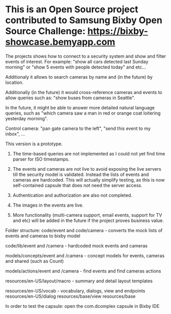 # This is an Open Source project contributed to Samsung Bixby Open Source Challenge: https://bixby-showcase.bemyapp.com

The projects shows how to connect to a security system and show and filter events of interest. For example: "show all cars detected last Sunday morning" or "show 5 events with people detected today" and etc...

Additionaly it allows to search cameras by name and (in the future) by location.

Additionally (in the future) it would cross-reference cameras and events to allow queries such as: "show buses from cameras in Seattle".

In the future, it might be able to answer more detailed natural language queries, such as "which camera saw a man in red or orange coat loitering yesterday morning". 

Control camera: "pan gate camera to the left", "send this event to my inbox", ...

This version is a prototype. 

1. The time-based queries are not implemented as I could not yet find time parser for ISO timestamps.

2. The events and cameras are not live to avoid exposing the live servers till the security model is validated. Instead the lists of events and cameras are hardcoded. This will actually simplify testing, as this is now self-contained capsule that does not need the server access.

3. Authentication and authorization are also not completed.

4. The images in the events are live.

5. More functionality (multi-camera support, email events, support for TV and etc) will be added in the future if the project proves business value.

Folder structure:
code/event and code/camera  -  converts the mock lists of events and cameras to bixby model

code/lib/event and /camera  -  hardcoded mock events and cameras

models/concepts/event and /camera	 - concept models for events, cameras and shared (such as Count)

models/actions/event and /camera - find events and find cameras actions

resources/en-US/layout/macro - summary and detail layout templates

resources/en-US/vocab  - vocabulary, dialogs, view and endpoints
resources/en-US/dialog
resources/base/view
resources/base


In order to test the capsule: open the com.dcomplex capsule in Bixby IDE